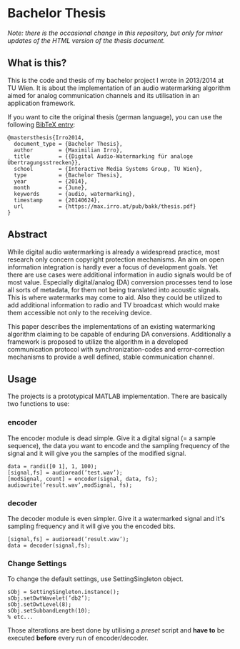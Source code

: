 # Bachelor Thesis

*Note: there is the occasional change in this repository, but only for minor updates of the HTML version of the thesis document.*

## What is this?

This is the code and thesis of my bachelor project I wrote in 2013/2014 at TU Wien. It is about the implementation of an audio watermarking algorithm aimed for analog communication channels and its utilisation in an application framework.

If you want to cite the original thesis (german language), you can use the following [BibTeX entry](http://max.irro.at/pub/bakk.bib):

    @mastersthesis{Irro2014,
      document_type = {Bachelor Thesis},
      author        = {Maximilian Irro},
      title         = {{Digital Audio-Watermarking für analoge Übertragungsstrecken}},
      school        = {Interactive Media Systems Group, TU Wien},
      type          = {Bachelor Thesis},
      year          = {2014},
      month         = {June},
      keywords      = {audio, watermarking},
      timestamp     = {20140624},
      url           = {https://max.irro.at/pub/bakk/thesis.pdf}
    }

## Abstract

While digital audio watermarking is already a widespread practice, most research only concern copyright protection mechanisms. An aim on open information integration is hardly ever a focus of development goals. Yet there are use cases were additional information in audio signals would be of most value. Especially digital/analog (DA) conversion processes tend to lose all sorts of metadata, for them not being translated into acoustic signals. This is where watermarks may come to aid. Also they could be utilized to add additional information to radio and TV broadcast which would make them accessible not only to the receiving device.

This paper describes the implementations of an existing watermarking algorithm claiming to be capable of enduring DA conversions. Additionally a framework is proposed to utilize the algorithm in a developed communication protocol with synchronization-codes and error-correction mechanisms to provide a well defined, stable communication channel.

## Usage

The projects is a prototypical MATLAB implementation. There are basically two functions to use:

### encoder

The encoder module is dead simple. Give it a digital signal (= a sample sequence), the data you want to encode and the sampling frequency of the signal and it will give you the samples of the modified signal.

	data = randi([0 1], 1, 100);  
	[signal,fs] = audioread(’test.wav’);  
	[modSignal, count] = encoder(signal, data, fs);  
	audiowrite(’result.wav’,modSignal, fs);

### decoder 

The decoder module is even simpler. Give it a watermarked signal and it's sampling frequency and it will give you the encoded bits.

	[signal,fs] = audioread(’result.wav’);  
	data = decoder(signal,fs);

### Change Settings

To change the default settings, use SettingSingleton object. 

	sObj = SettingSingleton.instance();  
	sObj.setDwtWavelet(’db2’);  
	sObj.setDwtLevel(8);  
	sObj.setSubbandLength(10);  
	% etc...

Those alterations are best done by utilising a *preset* script and **have to** be executed **before** every run of encoder/decoder.
